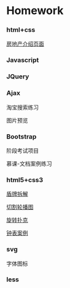# Homework

### html+css

[房地产介绍页面](http://htmlpreview.github.io/?https://github.com/zhiqiang404/Homework/blob/master/01-%E7%B2%A4%E5%B5%8C-html%26css/%E6%88%BF%E5%9C%B0%E4%BA%A7%E9%A1%B5%E9%9D%A2/%E6%88%BF%E5%9C%B0%E4%BA%A7%E9%A1%B5%E9%9D%A2%E7%BB%83%E4%B9%A0.html)





### Javascript



### JQuery



### Ajax

淘宝搜索练习

图片预览



### Bootstrap

阶段考试项目

慕课-文档案例练习

### html5+css3

[盾牌拆解](http://htmlpreview.github.io/?https://github.com/zhiqiang404/Homework/blob/master/06-%E7%B2%A4%E5%B5%8C-html5%26css3/%E4%B9%A6%E5%86%99%E5%A4%9A%E4%B8%AAtransform%E5%B1%9E%E6%80%A7-%E7%9B%BE%E7%89%8C%E6%8B%86%E8%A7%A3.html)

[切割轮播图](http://htmlpreview.github.io/?https://github.com/zhiqiang404/Homework/blob/master/06-%E7%B2%A4%E5%B5%8C-html5%26css3/%E5%88%87%E5%89%B2%E8%BD%AE%E6%92%AD%E5%9B%BE-%E7%AA%84%E7%AB%8B%E6%96%B9.html)

[旋转扑克](http://htmlpreview.github.io/?https://github.com/zhiqiang404/Homework/blob/master/06-%E7%B2%A4%E5%B5%8C-html5%26css3/%E6%97%8B%E8%BD%AC%E8%BD%B4%E5%BF%83-%E6%89%91%E5%85%8B%E7%89%8C%E6%A1%88%E4%BE%8B.html)

[钟表案例](http://htmlpreview.github.io/?https://github.com/zhiqiang404/Homework/blob/master/06-%E7%B2%A4%E5%B5%8C-html5%26css3/%E9%92%9F%E8%A1%A8%E6%A1%88%E4%BE%8B.html)



### svg

字体图标



### less

